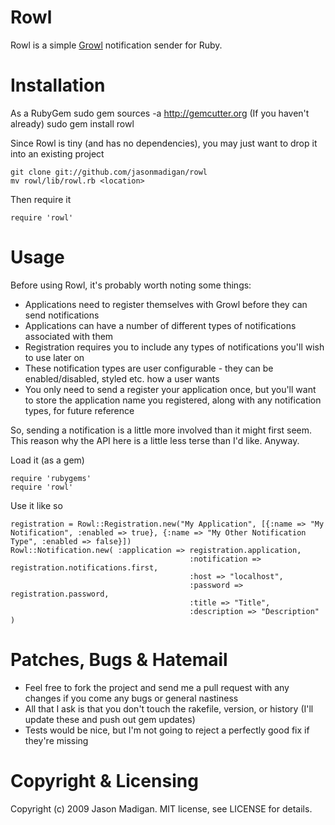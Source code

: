 Rowl
====
Rowl is a simple [Growl] notification sender for Ruby.

Installation
============

As a RubyGem
	sudo gem sources -a http://gemcutter.org (If you haven't already)
	sudo gem install rowl
	
Since Rowl is tiny (and has no dependencies), you may just want to drop it into an existing project

	git clone git://github.com/jasonmadigan/rowl
	mv rowl/lib/rowl.rb <location>

Then require it

	require 'rowl'
	
Usage
=====

Before using Rowl, it's probably worth noting some things:

* Applications need to register themselves with Growl before they can send notifications
* Applications can have a number of different types of notifications associated with them
* Registration requires you to include any types of notifications you'll wish to use later on
* These notification types are user configurable - they can be enabled/disabled, styled etc. how a user wants
* You only need to send a register your application once, but you'll want to store the application name you registered, along with any notification types, for future reference

So, sending a notification is a little more involved than it might first seem. This reason why the API here is a little less terse than I'd like. Anyway.

Load it (as a gem)

	require 'rubygems'
	require 'rowl'
	
Use it like so
	
	registration = Rowl::Registration.new("My Application", [{:name => "My Notification", :enabled => true}, {:name => "My Other Notification Type", :enabled => false}])
	Rowl::Notification.new( :application => registration.application, 
								            :notification => registration.notifications.first,
								            :host => "localhost",
								            :password => registration.password,
								            :title => "Title", 
								            :description => "Description" )
							
Patches, Bugs & Hatemail
========================

* Feel free to fork the project and send me a pull request with any changes if you come any bugs or general nastiness
* All that I ask is that you don't touch the rakefile, version, or history (I'll update these and push out gem updates)
* Tests would be nice, but I'm not going to reject a perfectly good fix if they're missing

Copyright & Licensing
=====================
Copyright (c) 2009 Jason Madigan. MIT license, see LICENSE for details.

[Growl]: http://growl.info
